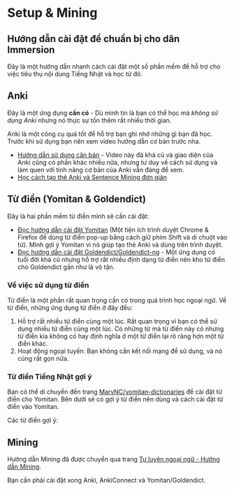 # Setup & Mining

## Hướng dẫn cài đặt để chuẩn bị cho dân Immersion
Đây là một hướng dẫn nhanh cách cài đặt một số phần mềm để hỗ trợ cho việc tiêu thụ nội dung Tiếng Nhật và học từ đó.

## Anki
Đây là một ứng dụng **cần có** - Dù mình tin là bạn có thể học mà *không sử dụng Anki* nhưng nó thực sự tốn thêm rất nhiều thời gian.

Anki là một công cụ quá tốt để hỗ trợ bạn ghi nhớ những gì bạn đã học. Trước khi sử dụng bạn nên xem video hướng dẫn cơ bản trước nha.

- [Hướng dẫn sử dụng căn bản](https://www.youtube.com/watch?v=M9-qwsHyBrc) - Video này đã khá cũ và giao diện của Anki cũng có phần khác nhiều nữa, nhưng tư duy về cách sử dụng và làm quen với tính năng cơ bản của Anki vẫn đáng để xem.
- [Học cách tạo thẻ Anki và Sentence Mining đơn giản](https://www.youtube.com/watch?v=PLnJ1l6f7mQ)

## Từ điển (Yomitan & Goldendict)

Đây là hai phần mềm từ điển mình sẽ cần cài đặt:

- [Đọc hướng dẫn cài đặt Yomitan](https://daihocmo.github.io/ngoai-ngu/yomitan/) (Một tiện ích trình duyệt Chrome & Firefox để dùng từ điển pop-up bằng cách giữ phím Shift và di chuột vào từ). Mình gợi ý Yomitan vì nó giúp tạo thẻ Anki và dùng trên trình duyệt.
- [Đọc hướng dẫn cài đặt Goldendict/Goldendict-ng](https://daihocmo.github.io/ngoai-ngu/goldendict/) - Một ứng dụng có tuổi đời khá cũ nhưng hỗ trợ rất nhiều định dạng từ điển nên kho từ điển cho Goldendict gần như là vô tận.


### Về việc sử dụng từ điển
Từ điển là một phần rất quan trọng cần có trong quá trình học ngoại ngữ. Về từ điển, những ứng dụng từ điển ở đây đều:

1. Hỗ trợ rất nhiều từ điển cùng một lúc. Rất quan trọng vì bạn có thể sử dụng nhiều từ điển cùng một lúc. Có những từ mà từ điển này có nhưng từ điển kia không có hay định nghĩa ở một từ điển lại rõ ràng hơn một từ điển khác.
2. Hoạt động ngoại tuyến: Bạn không cần kết nối mạng để sử dụng, và nó cũng rất gọn nữa.

### Từ điển Tiếng Nhật gợi ý
Bạn có thể di chuyển đến trang [MarvNC/yomitan-dictionaries](https://github.com/MarvNC/yomitan-dictionaries?tab=readme-ov-file#english-english) để cài đặt từ điển cho Yomitan. Bên dưới sẽ có gợi ý từ điển nên dùng và cách cài đặt từ điển vào Yomitan.
 
Các từ điển gợi ý:


## Mining
Hướng dẫn Mining đã được chuyển qua trang [Tự luyện ngoại ngữ - Hướng dẫn Mining](https://daihocmo.github.io/ngoai-ngu/mining/).

Bạn cần phải cài đặt xong Anki, AnkiConnect và Yomitan/Goldendict.